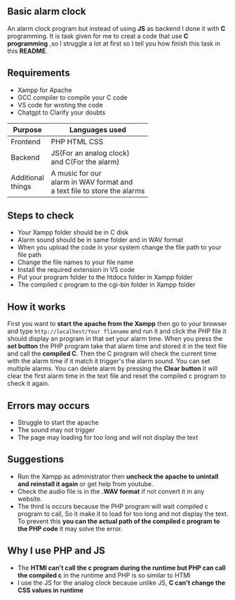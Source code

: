 ## Basic alarm clock

An alarm clock program but instead of using **JS** as backend I done it with **C** programming. It is task given for me to creat a code that use **C programming** ,so I struggle a lot at first so I tell you how finish this task in this **README**.

## Requirements 
- Xampp for Apache
- GCC compiler to compile your C code
- VS code for wroting the code
- Chatgpt to Clarify your doubts

| Purpose | Languages used |
|----------|----------------|
| Frontend | PHP HTML CSS |
| Backend | JS(For an analog clock)<br> and C(For the alarm) |
| Additional<br>things | A music for our<br> alarm in WAV format and<br> a text file to store the alarms |


## Steps to check
- Your Xampp folder should be in C disk
- Alarm sound should be in same folder and in WAV format
- When you upload the code in your system change the file path to your file path
- Change the file names to your file name
- Install the required extension in VS code
- Put your program folder to the htdocs folder in Xampp folder
- The compiled c program to the cgi-bin folder in Xampp folder
## How it works
First you want to **start the apache from the Xampp** then go to your browser and type `http://localhost/Your fliename` and run it and click the PHP file it should display an program in that set your alarm time. When you press the **set button** the PHP program take that alarm time and stored it in the text file and call the **compiled C**. Then the C program will check the current time with the alarm time if it match it trigger's the alarm sound. You can set multiple alarms. You can delete alarm by pressing the **Clear button** it will clear the first alarm time in the text file and reset the compiled c program to check it again. 

## Errors may occurs 
- Struggle to start the apache
- The sound may not trigger
- The page may loading for too long and will not display the text

## Suggestions
- Run the Xampp as administrator then **uncheck the apache to unintall and reinstall it again** or get help from youtube.
- Check the audio file is in the **.WAV format** if not convert it in any website.
- The third is occurs because the PHP program will wait compiled c program to call, So it make it to load for too long and not display the text. To prevent this **you can the actual path of the compiled c program to the PHP code** it may solve the error.

## Why I use PHP and JS 
- The **HTMl can't call the c program during the runtime but PHP can call the compiled c** in the runtime and PHP is so similar to HTMl
- I use the JS for the analog clock because unlike JS, **C can't change the CSS values in runtime**
